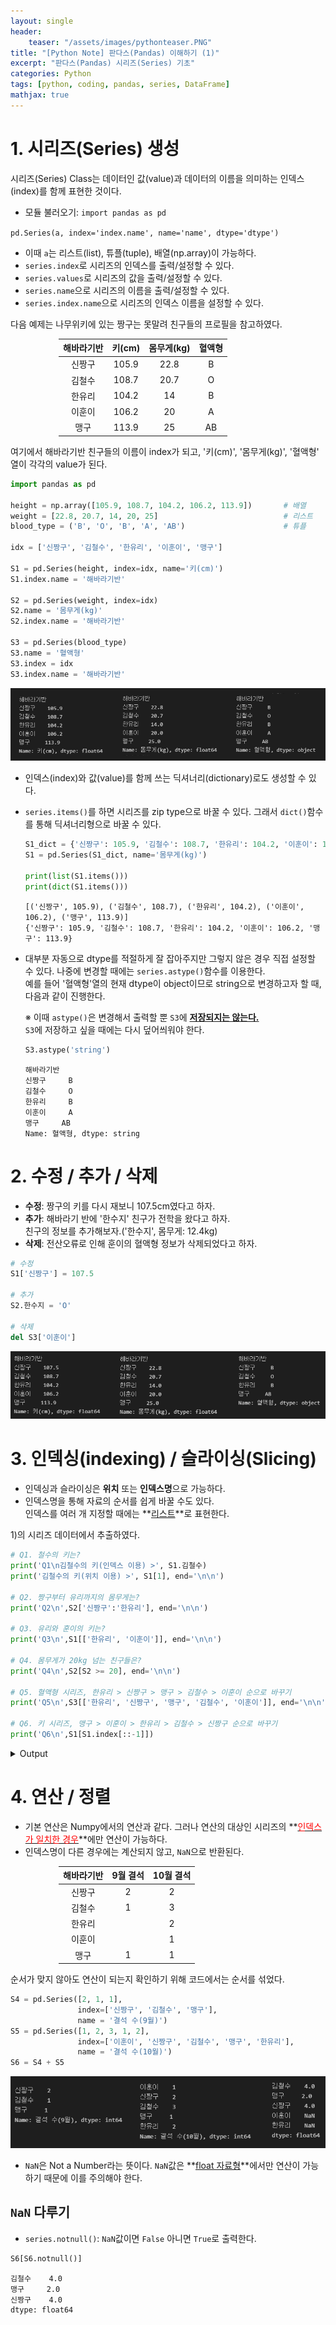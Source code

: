 ```yaml
---
layout: single
header:
    teaser: "/assets/images/pythonteaser.PNG"
title: "[Python Note] 판다스(Pandas) 이해하기 (1)"
excerpt: "판다스(Pandas) 시리즈(Series) 기초"
categories: Python
tags: [python, coding, pandas, series, DataFrame]
mathjax: true
---
```


# 1. 시리즈(Series) 생성 
시리즈(Series) Class는 데이터인 값(value)과 데이터의 이름을 의미하는 인덱스(index)를 함께 표현한 것이다. 
* 모듈 불러오기: `import pandas as pd` 

<p align='center' markdown="1">

`pd.Series(a, index='index.name', name='name', dtype='dtype')`

</p>

* 이때 `a`는 리스트(list), 튜플(tuple), 배열(np.array)이 가능하다. 
* `series.index`로 시리즈의 인덱스를 출력/설정할 수 있다.
* `series.values`로 시리즈의 값을 출력/설정할 수 있다. 
* `series.name`으로 시리즈의 이름을 출력/설정할 수 있다. 
* `series.index.name`으로 시리즈의 인덱스 이름을 설정할 수 있다.   

다음 예제는 나무위키에 있는 짱구는 못말려 친구들의 프로필을 참고하였다.

<div style="margin:auto; width:350px" markdown="1">

|해바라기반|키(cm)|몸무게(kg)|혈액형|
|:-----:|:-----:|:----:|:---:|
|신짱구|105.9|22.8|B|
|김철수|108.7|20.7|O|
|한유리|104.2|14|B|
|이훈이|106.2|20|A|
|맹구|113.9|25|AB|

</div>
여기에서 해바라기반 친구들의 이름이 index가 되고, '키(cm)', '몸무게(kg)', '혈액형' 열이 각각의 value가 된다. 

```python
import pandas as pd

height = np.array([105.9, 108.7, 104.2, 106.2, 113.9])       # 배열
weight = [22.8, 20.7, 14, 20, 25]                            # 리스트
blood_type = ('B', 'O', 'B', 'A', 'AB')                      # 튜플

idx = ['신짱구', '김철수', '한유리', '이훈이', '맹구']

S1 = pd.Series(height, index=idx, name='키(cm)')
S1.index.name = '해바라기반'

S2 = pd.Series(weight, index=idx)
S2.name = '몸무게(kg)'
S2.index.name = '해바라기반'

S3 = pd.Series(blood_type)
S3.name = '혈액형'
S3.index = idx
S3.index.name = '해바라기반'
```

<p style="text-align:center">
    <img src="/assets/images/pandas/series1.png">
</p>

* 인덱스(index)와 값(value)를 함께 쓰는 딕셔너리(dictionary)로도 생성할 수 있다. 
* `series.items()`를 하면 시리즈를 zip type으로 바꿀 수 있다. 그래서 `dict()`함수를 통해 딕셔너리형으로 바꿀 수 있다.  

    ```python
    S1_dict = {'신짱구': 105.9, '김철수': 108.7, '한유리': 104.2, '이훈이': 106.2, '맹구': 113.9}
    S1 = pd.Series(S1_dict, name='몸무게(kg)')

    print(list(S1.items()))
    print(dict(S1.items()))
    ```
    ```
    [('신짱구', 105.9), ('김철수', 108.7), ('한유리', 104.2), ('이훈이', 106.2), ('맹구', 113.9)]
    {'신짱구': 105.9, '김철수': 108.7, '한유리': 104.2, '이훈이': 106.2, '맹구': 113.9}
    ```

* 대부분 자동으로 dtype를 적절하게 잘 잡아주지만 그렇지 않은 경우 직접 설정할 수 있다. 나중에 변경할 때에는 `series.astype()`함수를 이용한다.<br>
예를 들어 '혈액형'열의 현재 dtype이 object이므로 string으로 변경하고자 할 때, 다음과 같이 진행한다. 

    ※ 이때 `astype()`은 변경해서 출력할 뿐 `S3`에 **<u>저장되지는 않는다.</u>** <br>
    `S3`에 저장하고 싶을 때에는 다시 덮어씌워야 한다. 

    ```python
    S3.astype('string')
    ```
    ```
    해바라기반
    신짱구     B
    김철수     O
    한유리     B
    이훈이     A
    맹구     AB
    Name: 혈액형, dtype: string
    ```

# 2. 수정 / 추가 / 삭제 
* **수정**: 짱구의 키를 다시 재보니 107.5cm였다고 하자. 
* **추가**: 해바라기 반에 '한수지' 친구가 전학을 왔다고 하자. <br>친구의 정보를 추가해보자.('한수지', 몸무게: 12.4kg)
* **삭제**: 전산오류로 인해 훈이의 혈액형 정보가 삭제되었다고 하자. 

```python
# 수정
S1['신짱구'] = 107.5

# 추가 
S2.한수지 = 'O'

# 삭제 
del S3['이훈이']
```

<p style="text-align:center">
    <img src="/assets/images/pandas/series2.png">
</p>

# 3. 인덱싱(indexing) / 슬라이싱(Slicing)
* 인덱싱과 슬라이싱은 **위치** 또는 **인덱스명**으로 가능하다. 
* 인덱스명을 통해 자료의 순서를 쉽게 바꿀 수도 있다. <br>
인덱스를 여러 개 지정할 때에는 **<u>리스트</u>**로 표현한다. 

1)의 시리즈 데이터에서 추출하였다. 

```python
# Q1. 철수의 키는?
print('Q1\n김철수의 키(인덱스 이용) >', S1.김철수)
print('김철수의 키(위치 이용) >', S1[1], end='\n\n')

# Q2. 짱구부터 유리까지의 몸무게는?
print('Q2\n',S2['신짱구':'한유리'], end='\n\n')

# Q3. 유리와 훈이의 키는?
print('Q3\n',S1[['한유리', '이훈이']], end='\n\n')

# Q4. 몸무게가 20kg 넘는 친구들은?
print('Q4\n',S2[S2 >= 20], end='\n\n')

# Q5. 혈액형 시리즈, 한유리 > 신짱구 > 맹구 > 김철수 > 이훈이 순으로 바꾸기 
print('Q5\n',S3[['한유리', '신짱구', '맹구', '김철수', '이훈이']], end='\n\n')

# Q6. 키 시리즈, 맹구 > 이훈이 > 한유리 > 김철수 > 신짱구 순으로 바꾸기 
print('Q6\n',S1[S1.index[::-1]])
```

<details>
<summary>
Output
</summary>
<div markdown="1">

```
Q1
김철수의 키(인덱스 이용) > 108.7
김철수의 키(위치 이용) > 108.7

Q2
 해바라기반
신짱구    22.8
김철수    20.7
한유리    14.0
Name: 몸무게(kg), dtype: float64

Q3
 해바라기반
한유리    104.2
이훈이    106.2
Name: 키(cm), dtype: float64

Q4
 해바라기반
신짱구    22.8
김철수    20.7
이훈이    20.0
맹구     25.0
Name: 몸무게(kg), dtype: float64

Q5
 해바라기반
한유리     B
신짱구     B
맹구     AB
김철수     O
이훈이     A
Name: 혈액형, dtype: object

Q6
 해바라기반
맹구     113.9
이훈이    106.2
한유리    104.2
김철수    108.7
신짱구    105.9
Name: 키(cm), dtype: float64
```
</div>
</details>


# 4. 연산 / 정렬
* 기본 연산은 Numpy에서의 연산과 같다. 그러나 연산의 대상인 시리즈의 **<u><font color='red'>인덱스가 일치한 경우</font></u>**에만 연산이 가능하다. 
* 인덱스명이 다른 경우에는 계산되지 않고, `NaN`으로 반환된다. 

<div style="margin:auto; width:350px" markdown="1">

|해바라기반|9월 결석|10월 결석|
|:-----:|:-----:|:----:|
|신짱구|2|2|
|김철수|1|3|
|한유리||2|
|이훈이||1|
|맹구|1|1|

</div>
순서가 맞지 않아도 연산이 되는지 확인하기 위해 코드에서는 순서를 섞었다.

```python
S4 = pd.Series([2, 1, 1],
               index=['신짱구', '김철수', '맹구'],
               name = '결석 수(9월)')
S5 = pd.Series([1, 2, 3, 1, 2],
               index=['이훈이', '신짱구', '김철수', '맹구', '한유리'],
               name = '결석 수(10월)')
S6 = S4 + S5
```

<p style="text-align:center">
    <img src="/assets/images/pandas/series3.png">
</p>

* `NaN`은 Not a Number라는 뜻이다. `NaN`값은 **<u>float 자료형</u>**에서만 연산이 가능하기 때문에 이를 주의해야 한다. 

## `NaN` 다루기 
* `series.notnull()`: `NaN`값이면 `False` 아니면 `True`로 출력한다. 

```python
S6[S6.notnull()]
```
```
김철수    4.0
맹구     2.0
신짱구    4.0
dtype: float64
```

